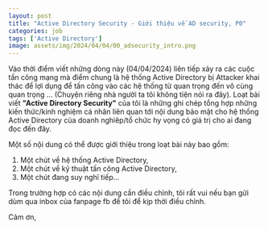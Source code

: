 ```yaml
---
layout: post
title: "Active Directory Security - Giới thiệu về AD security, P0"
categories: job
tags: ['Active Directory']
image: assets/img/2024/04/04/00_adsecurity_intro.png
---
```


Vào thời điểm viết những dòng này (04/04/2024) liên tiếp xảy ra các cuộc tấn công mạng mà điểm chung là hệ thống Active Directory bị Attacker khai thác để lợi dụng để tấn công vào các hệ thống từ quan trọng đến vô cùng quan trọng ... (Chuyện riêng nhà người ta tôi không tiện nói ra đây). Loạt bài viết **"Active Directory Security"** của tôi là những ghi chép tổng hợp những kiến thức/kinh nghiệm cá nhân liên quan tới nội dung bảo mật cho hệ thống Active Directory của doanh nghiêp/tổ chức hy vọng có giá trị cho ai đang đọc đến đây.

Một số nội dung có thể được giới thiệu trong loạt bài này bao gồm:

1. Một chút về hệ thống Active Directory,
2. Một chút về kỹ thuật tấn công Active Directory,
3. Một chút đang suy nghĩ tiếp...

Trong trường hợp có các nội dung cần điều chỉnh, tôi rất vui nếu bạn gửi dùm qua inbox của fanpage fb để tôi để kịp thời điều chỉnh.

Cảm ơn,




